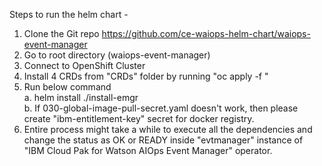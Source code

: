 Steps to run the helm chart -
1. Clone the Git repo https://github.com/ce-waiops-helm-chart/waiops-event-manager
2. Go to root directory (waiops-event-manager)
3. Connect to OpenShift Cluster
4. Install 4 CRDs from "CRDs" folder by running "oc apply -f <filename>"
5. Run below command <br />
    a. helm install <appname> ./install-emgr <br />
    b. If 030-global-image-pull-secret.yaml doesn't work, then please create "ibm-entitlement-key" secret for docker registry. <br />
6. Entire process might take a while to execute all the dependencies and change the status as OK or READY inside "evtmanager" instance of "IBM Cloud Pak for Watson AIOps Event Manager" operator.
